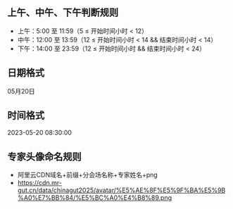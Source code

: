 ## 上午、中午、下午判断规则
- 上午：5:00 至 11:59（5 ≤ 开始时间小时 < 12）
- 中午：12:00 至 13:59（12 ≤ 开始时间小时 < 14 && 结束时间小时 < 14）
- 下午：14:00 至 23:59（12 ≤ 开始时间小时 && 结束时间小时 < 24）

## 日期格式
05月20日

## 时间格式
2023-05-20 08:30:00

## 专家头像命名规则
- 阿里云CDN域名+前缀+分会场名称+专家姓名+png
- https://cdn.mr-gut.cn/data/chinagut2025/avatar/%E5%AE%8F%E5%9F%BA%E5%9B%A0%E7%BB%84/%E5%BC%A0%E4%B8%89.png